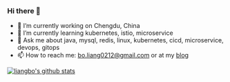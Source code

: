 ### Hi there 👋

<!--
**amuguelove/amuguelove** is a ✨ _special_ ✨ repository because its `README.md` (this file) appears on your GitHub profile.

Here are some ideas to get you started:

- 🔭 I’m currently working on Chengdu, China
- 🌱 I’m currently learning kubernetes, istio, microservice
- 👯 I’m looking to collaborate on ...
- 🤔 I’m looking for help with ...
- 💬 Ask me about ...
- 📫 How to reach me: 
- 😄 Pronouns: ...
- ⚡ Fun fact: ...
-->

- 🔭 I’m currently working on Chengdu, China
- 🌱 I’m currently learning kubernetes, istio, microservice
- 💬 Ask me about java, mysql, redis, linux, kubernetes, cicd, microservice, devops, gitops
- 📫 How to reach me: bo.liang0212@gmail.com or at my [blog](https://amuguelove.github.io)
<!--
[![liangbo's github stats](https://github-readme-stats.vercel.app/api?username=amuguelove)](https://github.com/anuraghazra/github-readme-stats)
-->

[![liangbo's github stats](https://github-readme-stats.vercel.app/api?username=amuguelove)](https://github.com/amuguelove/github-readme-stats)
